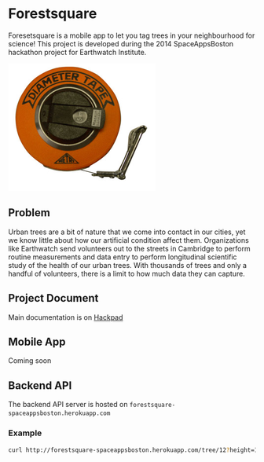 # Forestsquare

Foresetsquare is a mobile app to let you tag trees in your neighbourhood for science! This project is developed during the 2014 SpaceAppsBoston hackathon project for Earthwatch Institute.

![diameter tape](images/tape.jpg)

## Problem

Urban trees are a bit of nature that we come into contact in our cities, yet we know little about how our artificial condition affect them.
Organizations like Earthwatch send volunteers out to the streets in Cambridge to perform routine measurements and data entry to perform longitudinal scientific study of the health of our urban trees.
With thousands of trees and only a handful of volunteers, there is a limit to how much data they can capture.

## Project Document

Main documentation is on [Hackpad](https://hackpad.com/Earthwatch-Spaceapps-Urban-Trees-Citizen-Science-PFRgzoYnhOr)

## Mobile App

Coming soon

## Backend API

The backend API server is hosted on `forestsquare-spaceappsboston.herokuapp.com`

### Example

```sh
curl http://forestsquare-spaceappsboston.herokuapp.com/tree/12?height=100&radius=1&locationX=200&locationY=300&species=SomeTree
```

